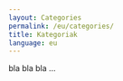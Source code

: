 ```yaml
---
layout: Categories
permalink: /eu/categories/
title: Kategoriak
language: eu
---
```


bla bla bla ...
[](https://eu.eustat.eus/about/links_e.html)
